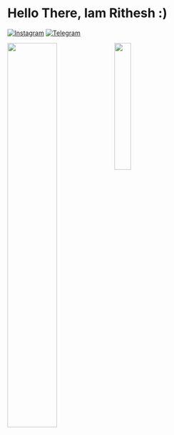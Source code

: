 # Hello There, Iam Rithesh :)

[![Instagram](https://img.shields.io/badge/Instagram-%23E4405F.svg?style=for-the-badge&logo=Instagram&logoColor=white)](https://www.instagram.com/rithesh_rkrm_17)
[![Telegram](https://img.shields.io/badge/Telegram-2CA5E0?style=for-the-badge&logo=telegram&logoColor=white)](https://telegram.dog/rai_info17)

<img align="left" width="47%" src="https://github-readme-stats.vercel.app/api?username=ritheshrkrm&show_icons=true&theme=transparent" />

<img align="left" width="27%" src="https://github-readme-stats.vercel.app/api/top-langs/?username=ritheshrkrm" />





